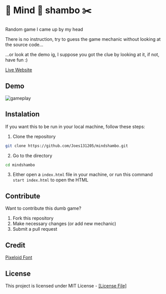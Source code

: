 # 🗿 Mind 📜 shambo ✂️

###

Random game I came up by my head

There is no instruction, try to guess the game mechanic without looking at the source code...

...or look at the demo ig, I suppose you got the clue by looking at it, if not, have fun :)

[Live Website](https://joes131205.github.io/mindshambo/)

###

## Demo

![gameplay](https://github.com/Joes131205/mindshambo/assets/86814315/d913c46a-55d7-4451-ac76-c6548e12946d)


###

## Instalation

If you want this to be run in your local machine, follow these steps:

1. Clone the repository

```bash
git clone https://github.com/Joes131205/mindshambo.git
```

2. Go to the directory
```bash
cd mindshambo
```

3. Either open a `index.html` file in your machine, or run this command `start index.html` to open the HTML

###

## Contribute

Want to contribute this dumb game?

1. Fork this repository
2. Make necessary changes (or add new mechanic)
3. Submit a pull request

###

## Credit

[Pixeloid Font](https://www.fontspace.com/pixeloid-font-f69232)

###

## License

This project is licensed under MIT License - [[License File]](https://github.com/Joes131205/mindshambo/blob/main/LICENSE)
